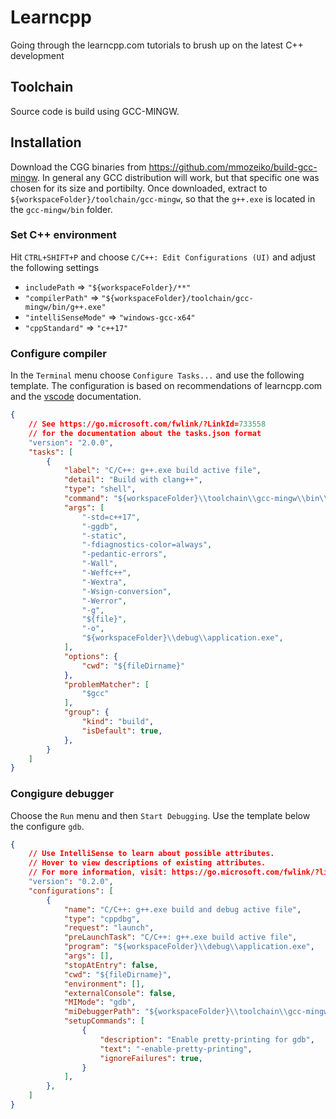 # Learncpp
Going through the learncpp.com tutorials to brush up on the latest C++ development

## Toolchain
Source code is build using GCC-MINGW. 

## Installation
Download the CGG binaries from https://github.com/mmozeiko/build-gcc-mingw.
In general any GCC distribution will work, but that specific one was chosen for its size and portibilty.
Once downloaded, extract to `${workspaceFolder}/toolchain/gcc-mingw`, so that the `g++.exe` is located in the `gcc-mingw/bin` folder.

### Set C++ environment
Hit `CTRL+SHIFT+P` and choose `C/C++: Edit Configurations (UI)` and adjust the following settings

* `includePath` => `"${workspaceFolder}/**"`
* `"compilerPath"` => `"${workspaceFolder}/toolchain/gcc-mingw/bin/g++.exe"`
* `"intelliSenseMode"` => `"windows-gcc-x64"`
* `"cppStandard"` => `"c++17"`

### Configure compiler
In the `Terminal` menu choose `Configure Tasks...` and use the following template. 
The configuration is based on recommendations of learncpp.com and the [vscode](https://code.visualstudio.com/docs/cpp/config-mingw) documentation.

```json
{
	// See https://go.microsoft.com/fwlink/?LinkId=733558
	// for the documentation about the tasks.json format
	"version": "2.0.0",
	"tasks": [
		{
			"label": "C/C++: g++.exe build active file",
			"detail": "Build with clang++",
			"type": "shell",
			"command": "${workspaceFolder}\\toolchain\\gcc-mingw\\bin\\g++.exe",
			"args": [
				"-std=c++17",
				"-ggdb",
				"-static",
				"-fdiagnostics-color=always",
				"-pedantic-errors",
				"-Wall",
				"-Weffc++",
				"-Wextra",
				"-Wsign-conversion",
				"-Werror",
				"-g",
				"${file}",
				"-o",
				"${workspaceFolder}\\debug\\application.exe",
			],
			"options": {
				"cwd": "${fileDirname}"
			},
			"problemMatcher": [
				"$gcc"
			],
			"group": {
				"kind": "build",
				"isDefault": true,
			},
		}
	]
}
```

### Congigure debugger
Choose the `Run` menu and then `Start Debugging`. Use the template below the configure `gdb`.

```json
{
	// Use IntelliSense to learn about possible attributes.
	// Hover to view descriptions of existing attributes.
	// For more information, visit: https://go.microsoft.com/fwlink/?linkid=830387
	"version": "0.2.0",
	"configurations": [
		{
			"name": "C/C++: g++.exe build and debug active file",
			"type": "cppdbg",
			"request": "launch",
			"preLaunchTask": "C/C++: g++.exe build active file",
			"program": "${workspaceFolder}\\debug\\application.exe",
			"args": [],
			"stopAtEntry": false,
			"cwd": "${fileDirname}",
			"environment": [],
			"externalConsole": false,
			"MIMode": "gdb",
			"miDebuggerPath": "${workspaceFolder}\\toolchain\\gcc-mingw\\bin\\gdb.exe",
			"setupCommands": [
				{
					"description": "Enable pretty-printing for gdb",
					"text": "-enable-pretty-printing",
					"ignoreFailures": true,
				}
			],
		},		
	]
}
```